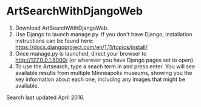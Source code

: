 # ArtSearchWithDjangoWeb

1) Download ArtSearchWithDjangoWeb.
2) Use Django to launch manage.py. If you don't have Django, installation instructions can be found here: https://docs.djangoproject.com/en/1.11/topics/install/
3) Once manage.py is launched, direct your browser to http://127.0.0.1:8000/ (or wherever you have Django pages set to open).
4) To use the Artsearch, type a seach term in and press enter. You will see available results from multiple Minneapolis museums, showing you the key information about each one, including any images that might be available.

Search last updated April 2016.
